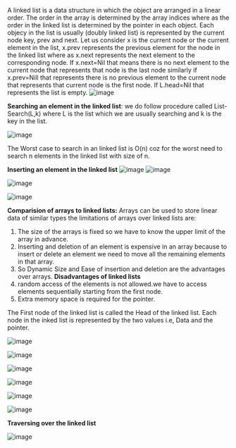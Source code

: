 A linked list is a data structure in which the object are arranged in a linear order.
The order in the array is determined by the array indices where as the order in the linked list is determined by the pointer in each object.
Each objecy in the list is usually (doubly linked list) is represented by the current node key, prev and next.
Let us consider x is the current node or the current element in the list, x.prev represents the previous element for the node in the linked list where as x.next represents the next element to the corresponding node.
If x.next=Nil that means there is no next element to the current node that represents that node is the last node similarly if x.prev=Nill that represents there is no previous element to the current node that represents that current node is the first node.
If L.head=Nil that represents the list is empty.
![image](https://user-images.githubusercontent.com/44836993/169692414-40456cd4-0b32-454d-bc11-93260cd73b21.png)



**Searching an element in the linked list**:
we do follow procedure called List-Search(L,k) where L is the list which we are usually searching and k is the key in the list.

![image](https://user-images.githubusercontent.com/44836993/169692433-3f30bb35-a3c5-4786-be25-6048ee2b776f.png)


The Worst case to search in an linked list is O(n) coz for the worst need to search n elements in the linked list with size of n.



**Inserting an element in the linked list**
![image](https://user-images.githubusercontent.com/44836993/169693023-fbc0bb88-db13-44db-86c6-9e3dd91a432e.png)
![image](https://user-images.githubusercontent.com/44836993/169693032-1f342c65-13f2-43e8-8329-62bc38e5d42d.png)

![image](https://user-images.githubusercontent.com/44836993/169693126-594f01d0-eb70-4a7b-bfdf-51a5ffe7a185.png)


![image](https://user-images.githubusercontent.com/44836993/169693464-64036767-156e-4037-8a9a-d9a71097ba47.png)


**Comparision of arrays to linked lists:**
Arrays can be used to store linear data of similar types the limitations of arrays over linked lists are:
1. The size of the arrays is fixed so we have to know the upper limit of the array in advance.
2. Inserting and deletion of an element is expensive in an array because to insert or delete an element we need to move all the remaining elements in that array.
3. So Dynamic Size and Ease of insertion and deletion are the advantages over arrays.
**Disadvantages of linked lists**
1. random access of the elements is not allowed.we have to access elements sequentially starting from the first node.
2. Extra memory space is required for the pointer.



The First node of the linked list is called the Head of the linked list.
Each node in the inked list is represented by the two values i.e, Data and the pointer.

![image](https://user-images.githubusercontent.com/44836993/169747950-c1e472d4-abf5-4b74-8e5b-1601d62289e1.png)


![image](https://user-images.githubusercontent.com/44836993/169748051-77a174a7-adcf-4524-979d-70372ba23727.png)




![image](https://user-images.githubusercontent.com/44836993/169748796-b15fe6d7-0611-499b-a2dd-a5f26ddbf0a1.png)

![image](https://user-images.githubusercontent.com/44836993/169748846-46faa348-0e34-4d7d-95fd-edb3a4214a09.png)

![image](https://user-images.githubusercontent.com/44836993/169748873-f6d62297-c01e-472c-8a6b-17d70fc9447d.png)



![image](https://user-images.githubusercontent.com/44836993/169749029-d5c6456e-cfc9-427c-8411-29cd336a0535.png)







**Traversing over the linked list**



![image](https://user-images.githubusercontent.com/44836993/169752103-fb673e4e-9175-405e-a281-8671175278b4.png)


